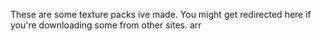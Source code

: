 These are some texture packs ive made. You might get redirected here if you're downloading some from other sites. arr
